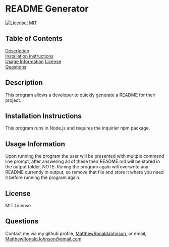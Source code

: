 
# README Generator

[![License: MIT](https://img.shields.io/badge/License-MIT-yellow.svg)](https://opensource.org/licenses/MIT)

## Table of Contents
[Description](#Description)  
[Installation Instructions](#Installation-Instructions)  
[Usage Information](#Usage-Information)
[License](#License)  
[Questions](#Questions)  

## Description

This program allows a developer to quickly generate a README for their project.
        
## Installation Instructions

This program runs in Node.js and requires the inquirier npm package. 

## Usage Information

Upon running the program the user will be presented with multple command line prompt, after answering all of these their README.md will be stored in the output folder. NOTE: Runing the program again will overwrite any README currently in output, so remove that file and store it where you need it before running the program again.

## License

MIT License

## Questions

Contact me via my github profile, [MatthewRonaldJohnson](https://github.com/MatthewRonaldJohnson), or email, [MatthewRonaldJohnson@gmail.com](MatthewRonaldJohnson@gmail.com).
     